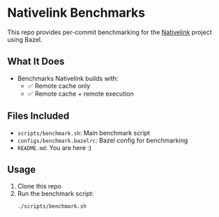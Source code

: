 # Nativelink Benchmarks

This repo provides per-commit benchmarking for the [Nativelink](https://github.com/TraceMachina/nativelink) project using Bazel.

## What It Does

- Benchmarks Nativelink builds with:
  - ✅ Remote cache only
  - ✅ Remote cache + remote execution

## Files Included

- `scripts/benchmark.sh`: Main benchmark script
- `configs/benchmark.bazelrc`: Bazel config for benchmarking
- `README.md`: You are here :)

## Usage

1. Clone this repo
2. Run the benchmark script:
   ```bash
   ./scripts/benchmark.sh
